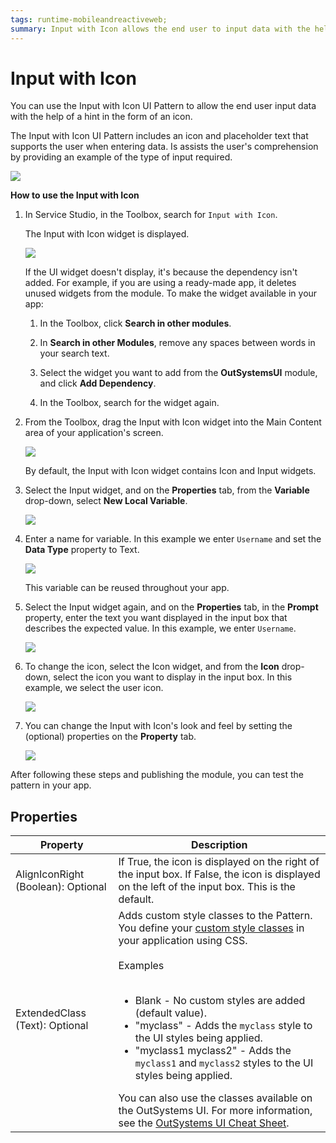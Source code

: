 ```yaml
---
tags: runtime-mobileandreactiveweb;  
summary: Input with Icon allows the end user to input data with the help of a hint.
---
```


# Input with Icon

You can use the Input with Icon UI Pattern to allow the end user input data with the help of a hint in the form of an icon.

The Input with Icon UI Pattern includes an icon and placeholder text that supports the user when entering data. Is assists the user's comprehension by providing an example of the type of input required.  

![](<images/inputwithicon-8-ss.png>)

**How to use the Input with Icon**

1. In Service Studio, in the Toolbox, search for `Input with Icon`.

    The Input with Icon widget is displayed.

    ![](<images/inputwithicon-1-ss.png>)

    If the UI widget doesn't display, it's because the dependency isn't added. For example, if you are using a ready-made app, it deletes unused widgets from the module. To make the widget available in your app:

    1. In the Toolbox, click **Search in other modules**.

    1. In **Search in other Modules**, remove any spaces between words in your search text.
    
    1. Select the widget you want to add from the **OutSystemsUI** module, and click **Add Dependency**. 
    
    1. In the Toolbox, search for the widget again.

1. From the Toolbox, drag the Input with Icon widget into the Main Content area of your application's screen.

    ![](<images/inputwithicon-2-ss.png>)

    By default, the Input with Icon widget contains Icon and Input widgets.

1. Select the Input widget, and on the **Properties** tab, from the **Variable** drop-down, select **New Local Variable**.

    ![](<images/inputwithicon-3-ss.png>)

1. Enter a name for variable. In this example we enter `Username` and set the **Data Type** property to Text.

    ![](<images/inputwithicon-4-ss.png>)

    This variable can be reused throughout your app.

1. Select the Input widget again, and on the **Properties** tab, in the **Prompt** property, enter the text you want displayed in the input box that describes the expected value. In this example, we enter `Username`.

    ![](<images/inputwithicon-5-ss.png>)

1. To change the icon, select the Icon widget, and from the **Icon** drop-down, select the icon you want to display in the input box. In this example, we select the user icon.

    ![](<images/inputwithicon-6-ss.png>)

1. You can change the Input with Icon's look and feel by setting the (optional) properties on the **Property** tab.

    ![](<images/inputwithicon-7-ss.png>)

After following these steps and publishing the module, you can test the pattern in your app.

## Properties

| Property | Description |
|---|---|
| AlignIconRight (Boolean): Optional | If True, the icon is displayed on the right of the input box. If False, the icon is displayed on the left of the input box. This is the default. |
| ExtendedClass (Text): Optional | Adds custom style classes to the Pattern. You define your [custom style classes](../../../look-feel/css.md) in your application using CSS.<br/><br/>Examples<br/><br/> <ul><li>Blank - No custom styles are added (default value).</li><li>"myclass" - Adds the ``myclass`` style to the UI styles being applied.</li><li>"myclass1 myclass2" - Adds the ``myclass1`` and ``myclass2`` styles to the UI styles being applied.</li></ul>You can also use the classes available on the OutSystems UI. For more information, see the [OutSystems UI Cheat Sheet](https://outsystemsui.outsystems.com/OutSystemsUIWebsite/CheatSheet). |
